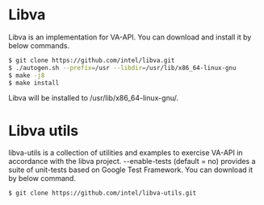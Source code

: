 # Libva
Libva is an implementation for VA-API. You can download and install it by below commands.
```bash
$ git clone https://github.com/intel/libva.git
$ ./autogen.sh --prefix=/usr --libdir=/usr/lib/x86_64-linux-gnu
$ make -j8
$ make install
```
Libva will be installed to /usr/lib/x86_64-linux-gnu/.

# Libva utils
libva-utils is a collection of utilities and examples to exercise VA-API in accordance with the libva project. --enable-tests (default = no) provides a suite of unit-tests based on Google Test Framework.
You can download it by below command.
```bash
$ git clone https://github.com/intel/libva-utils.git
```